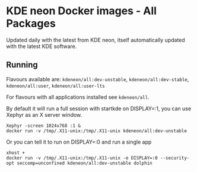 # KDE neon Docker images - All Packages

Updated daily with the latest from KDE neon, itself automatically updated with the latest KDE software.

## Running

Flavours available are: `kdeneon/all:dev-unstable`, `kdeneon/all:dev-stable`, `kdeneon/all:user`, `kdeneon/all:user-lts`

For flavours with all applications installed see `kdeneon/all`.

By default it will run a full session with startkde on DISPLAY=:1, you can use Xephyr as an X server window.

```
Xephyr -screen 1024x768 :1 &
docker run -v /tmp/.X11-unix:/tmp/.X11-unix kdeneon/all:dev-unstable
```

Or you can tell it to run on DISPLAY=:0 and run a single app

```
xhost +
docker run -v /tmp/.X11-unix:/tmp/.X11-unix -e DISPLAY=:0 --security-opt seccomp=unconfined kdeneon/all:dev-unstable dolphin
```
